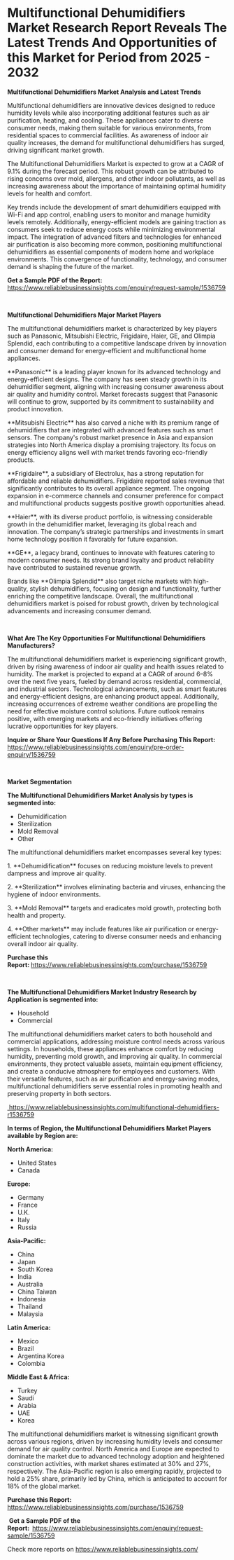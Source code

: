 <p><h1>Multifunctional Dehumidifiers Market Research Report Reveals The Latest Trends And Opportunities of this Market for Period from 2025 - 2032</h1></p><p><strong>Multifunctional Dehumidifiers Market Analysis and Latest Trends</strong></p>
<p><p>Multifunctional dehumidifiers are innovative devices designed to reduce humidity levels while also incorporating additional features such as air purification, heating, and cooling. These appliances cater to diverse consumer needs, making them suitable for various environments, from residential spaces to commercial facilities. As awareness of indoor air quality increases, the demand for multifunctional dehumidifiers has surged, driving significant market growth.</p><p>The Multifunctional Dehumidifiers Market is expected to grow at a CAGR of 9.1% during the forecast period. This robust growth can be attributed to rising concerns over mold, allergens, and other indoor pollutants, as well as increasing awareness about the importance of maintaining optimal humidity levels for health and comfort. </p><p>Key trends include the development of smart dehumidifiers equipped with Wi-Fi and app control, enabling users to monitor and manage humidity levels remotely. Additionally, energy-efficient models are gaining traction as consumers seek to reduce energy costs while minimizing environmental impact. The integration of advanced filters and technologies for enhanced air purification is also becoming more common, positioning multifunctional dehumidifiers as essential components of modern home and workplace environments. This convergence of functionality, technology, and consumer demand is shaping the future of the market.</p></p>
<p><strong>Get a Sample PDF of the Report:&nbsp;</strong> <a href="https://www.reliablebusinessinsights.com/enquiry/request-sample/1536759?utm_campaign=1581&utm_medium=2&utm_source=Github&utm_content=ia&utm_term=27022025&utm_id=multifunctional-dehumidifiers">https://www.reliablebusinessinsights.com/enquiry/request-sample/1536759</a></p>
<p>&nbsp;</p>
<p><strong>Multifunctional Dehumidifiers Major Market Players</strong></p>
<p><p>The multifunctional dehumidifiers market is characterized by key players such as Panasonic, Mitsubishi Electric, Frigidaire, Haier, GE, and Olimpia Splendid, each contributing to a competitive landscape driven by innovation and consumer demand for energy-efficient and multifunctional home appliances.</p><p>**Panasonic** is a leading player known for its advanced technology and energy-efficient designs. The company has seen steady growth in its dehumidifier segment, aligning with increasing consumer awareness about air quality and humidity control. Market forecasts suggest that Panasonic will continue to grow, supported by its commitment to sustainability and product innovation.</p><p>**Mitsubishi Electric** has also carved a niche with its premium range of dehumidifiers that are integrated with advanced features such as smart sensors. The company's robust market presence in Asia and expansion strategies into North America display a promising trajectory. Its focus on energy efficiency aligns well with market trends favoring eco-friendly products.</p><p>**Frigidaire**, a subsidiary of Electrolux, has a strong reputation for affordable and reliable dehumidifiers. Frigidaire reported sales revenue that significantly contributes to its overall appliance segment. The ongoing expansion in e-commerce channels and consumer preference for compact and multifunctional products suggests positive growth opportunities ahead.</p><p>**Haier**, with its diverse product portfolio, is witnessing considerable growth in the dehumidifier market, leveraging its global reach and innovation. The company’s strategic partnerships and investments in smart home technology position it favorably for future expansion.</p><p>**GE**, a legacy brand, continues to innovate with features catering to modern consumer needs. Its strong brand loyalty and product reliability have contributed to sustained revenue growth.</p><p>Brands like **Olimpia Splendid** also target niche markets with high-quality, stylish dehumidifiers, focusing on design and functionality, further enriching the competitive landscape. Overall, the multifunctional dehumidifiers market is poised for robust growth, driven by technological advancements and increasing consumer demand.</p></p>
<p>&nbsp;</p>
<p><strong>What Are The Key Opportunities For Multifunctional Dehumidifiers Manufacturers?</strong></p>
<p><p>The multifunctional dehumidifiers market is experiencing significant growth, driven by rising awareness of indoor air quality and health issues related to humidity. The market is projected to expand at a CAGR of around 6–8% over the next five years, fueled by demand across residential, commercial, and industrial sectors. Technological advancements, such as smart features and energy-efficient designs, are enhancing product appeal. Additionally, increasing occurrences of extreme weather conditions are propelling the need for effective moisture control solutions. Future outlook remains positive, with emerging markets and eco-friendly initiatives offering lucrative opportunities for key players.</p></p>
<p><strong>Inquire or Share Your Questions If Any Before Purchasing This Report:</strong> <a href="https://www.reliablebusinessinsights.com/enquiry/pre-order-enquiry/1536759?utm_campaign=1581&utm_medium=2&utm_source=Github&utm_content=ia&utm_term=27022025&utm_id=multifunctional-dehumidifiers">https://www.reliablebusinessinsights.com/enquiry/pre-order-enquiry/1536759</a></p>
<p>&nbsp;</p>
<p><strong>Market Segmentation</strong></p>
<p><strong>The Multifunctional Dehumidifiers Market Analysis by types is segmented into:</strong></p>
<p><ul><li>Dehumidification</li><li>Sterilization</li><li>Mold Removal</li><li>Other</li></ul></p>
<p><p>The multifunctional dehumidifiers market encompasses several key types: </p><p>1. **Dehumidification** focuses on reducing moisture levels to prevent dampness and improve air quality. </p><p>2. **Sterilization** involves eliminating bacteria and viruses, enhancing the hygiene of indoor environments. </p><p>3. **Mold Removal** targets and eradicates mold growth, protecting both health and property. </p><p>4. **Other markets** may include features like air purification or energy-efficient technologies, catering to diverse consumer needs and enhancing overall indoor air quality.</p></p>
<p><strong>Purchase this Report:&nbsp;</strong><a href="https://www.reliablebusinessinsights.com/purchase/1536759?utm_campaign=1581&utm_medium=2&utm_source=Github&utm_content=ia&utm_term=27022025&utm_id=multifunctional-dehumidifiers">https://www.reliablebusinessinsights.com/purchase/1536759</a></p>
<p>&nbsp;</p>
<p><strong>The Multifunctional Dehumidifiers Market Industry Research by Application is segmented into:</strong></p>
<p><ul><li>Household</li><li>Commercial</li></ul></p>
<p><p>The multifunctional dehumidifiers market caters to both household and commercial applications, addressing moisture control needs across various settings. In households, these appliances enhance comfort by reducing humidity, preventing mold growth, and improving air quality. In commercial environments, they protect valuable assets, maintain equipment efficiency, and create a conducive atmosphere for employees and customers. With their versatile features, such as air purification and energy-saving modes, multifunctional dehumidifiers serve essential roles in promoting health and preserving property in both sectors.</p></p>
<p><a href="https://www.reliablebusinessinsights.com/multifunctional-dehumidifiers-r1536759?utm_campaign=1581&utm_medium=2&utm_source=Github&utm_content=ia&utm_term=27022025&utm_id=multifunctional-dehumidifiers">&nbsp;https://www.reliablebusinessinsights.com/multifunctional-dehumidifiers-r1536759</a></p>
<p><strong>In terms of Region, the Multifunctional Dehumidifiers Market Players available by Region are:</strong></p>
<p>
    <p> <strong> North America: </strong>
        <ul>
            <li>United States</li>
            <li>Canada</li>
        </ul>
        </p> 
    <p> <strong> Europe: </strong>
        <ul>
            <li>Germany</li>
            <li>France</li>
            <li>U.K.</li>
            <li>Italy</li>
            <li>Russia</li>
        </ul>
        </p> 
    <p> <strong> Asia-Pacific: </strong>
        <ul>
            <li>China</li>
            <li>Japan</li>
            <li>South Korea</li>
            <li>India</li>
            <li>Australia</li>
            <li>China Taiwan</li>
            <li>Indonesia</li>
            <li>Thailand</li>
            <li>Malaysia</li>
        </ul>
        </p> 
    <p> <strong> Latin America: </strong>
        <ul>
            <li>Mexico</li>
            <li>Brazil</li>
            <li>Argentina Korea</li>
            <li>Colombia</li>
        </ul>
        </p> 
    <p> <strong> Middle East & Africa: </strong>
        <ul>
            <li>Turkey</li>
            <li>Saudi</li>
            <li>Arabia</li>
            <li>UAE</li>
            <li>Korea</li>
        </ul>
    </p>
    </p>
<p><p>The multifunctional dehumidifiers market is witnessing significant growth across various regions, driven by increasing humidity levels and consumer demand for air quality control. North America and Europe are expected to dominate the market due to advanced technology adoption and heightened construction activities, with market shares estimated at 30% and 27%, respectively. The Asia-Pacific region is also emerging rapidly, projected to hold a 25% share, primarily led by China, which is anticipated to account for 18% of the global market.</p></p>
<p><strong>Purchase this Report: </strong><a href="https://www.reliablebusinessinsights.com/purchase/1536759?utm_campaign=1581&utm_medium=2&utm_source=Github&utm_content=ia&utm_term=27022025&utm_id=multifunctional-dehumidifiers">https://www.reliablebusinessinsights.com/purchase/1536759</a></p>
<p>&nbsp;<strong>Get a Sample PDF of the Report:&nbsp;&nbsp;</strong><a href="https://www.reliablebusinessinsights.com/enquiry/request-sample/1536759?utm_campaign=1581&utm_medium=2&utm_source=Github&utm_content=ia&utm_term=27022025&utm_id=multifunctional-dehumidifiers">https://www.reliablebusinessinsights.com/enquiry/request-sample/1536759</a></p>
<p><strong></strong></p>
<p>Check more reports on <a href="https://www.reliablebusinessinsights.com/?utm_campaign=1581&utm_medium=2&utm_source=Github&utm_content=ia&utm_term=27022025&utm_id=multifunctional-dehumidifiers">https://www.reliablebusinessinsights.com/</a></p>